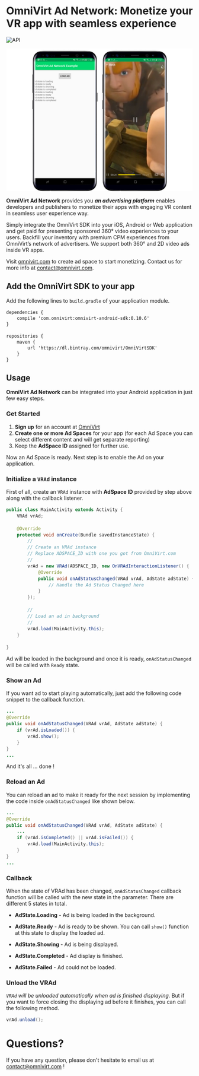 # OmniVirt Ad Network: Monetize your VR app with seamless experience
![API](https://img.shields.io/badge/API-17%2B-blue.svg?style=flat)

![Screenshot](https://github.com/OmniVirt/OmniVirtAdNetwork-Android-Example/blob/master/screenshotad.jpg?raw=true)

**OmniVirt Ad Network** provides you ***an advertising platform*** enables developers and publishers to monetize their apps with engaging VR content in seamless user experience way.

Simply integrate the OmniVirt SDK into your iOS, Android or Web application and get paid for presenting sponsored 360° video experiences to your users. Backfill your inventory with premium CPM experiences from OmniVirt’s network of advertisers. We support both 360° and 2D video ads inside VR apps.

Visit [omnivirt.com](https://omnivirt.com/) to create ad space to start monetizing. Contact us for more info at [contact@omnivirt.com](mailto:contact@omnivirt.com).

## Add the OmniVirt SDK to your app
 
Add the following lines to `build.gradle` of your application module.
```
dependencies {
    compile 'com.omnivirt:omnivirt-android-sdk:0.10.6'
} 
 
repositories {
    maven {
        url 'https://dl.bintray.com/omnivirt/OmniVirtSDK'
    }
}
```

## Usage

**OmniVirt Ad Network** can be integrated into your Android application in just few easy steps.

### Get Started

1. **Sign up** for an account at [OmniVirt](www.omnivirt.com)
2. **Create one or more Ad Spaces** for your app (for each Ad Space you can select different content and will get separate reporting)
3. Keep the **AdSpace ID** assigned for further use.

Now an Ad Space is ready. Next step is to enable the Ad on your application.


### Initialize a `VRAd` instance
 
First of all, create an `VRAd` instance with **AdSpace ID** provided by step above along with the callback listener.
```java
public class MainActivity extends Activity {
    VRAd vrAd;
    
    @Override
    protected void onCreate(Bundle savedInstanceState) {
        //
        // Create an VRAd instance
        // Replace ADSPACE_ID with one you got from OmniVirt.com
        //
        vrAd = new VRAd(ADSPACE_ID, new OnVRAdInteractionListener() {
            @Override
            public void onAdStatusChanged(VRAd vrAd, AdState adState) {
                // Handle the Ad Status Changed here
            }
        });
        
        //
        // Load an ad in background
        //
        vrAd.load(MainActivity.this);
    }

}
```

Ad will be loaded in the background and once it is ready, `onAdStatusChanged` will be called with `Ready` state.

### Show an Ad

If you want ad to start playing automatically, just add the following code snippet to the callback function.

```java
...
@Override
public void onAdStatusChanged(VRAd vrAd, AdState adState) {
    if (vrAd.isLoaded()) {
        vrAd.show();
    }
}
...
```

And it's all ... done !

### Reload an Ad

You can reload an ad to make it ready for the next session by implementing the code inside `onAdStatusChanged` like shown below.

```java
...
@Override
public void onAdStatusChanged(VRAd vrAd, AdState adState) {
    ...
    if (vrAd.isCompleted() || vrAd.isFailed()) {
        vrAd.load(MainActivity.this);
    }
}
...
```

### Callback

When the state of VRAd has been changed, `onAdStatusChanged` callback function will be called with the new state in the parameter. There are different 5 states in total.

- **AdState.Loading** - Ad is being loaded in the background.

- **AdState.Ready** - Ad is ready to be shown. You can call `show()` function at this state to display the loaded ad.

- **AdState.Showing** - Ad is being displayed.

- **AdState.Completed** - Ad display is finished.

- **AdState.Failed** - Ad could not be loaded.


### Unload the VRAd

*`VRAd` will be unloaded automatically when ad is finished displaying.* But if you want to force closing the displaying ad before it finishes, you can call the following method.

```java
vrAd.unload();
```

# Questions?

If you have any question, please don't hesitate to email us at [contact@omnivirt.com](mailto:contact@omnivirt.com) !

